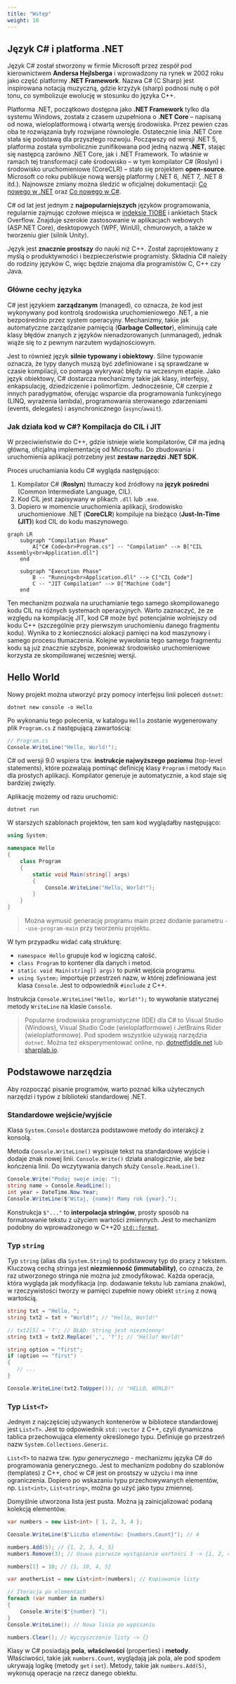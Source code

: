 ```yaml
---
title: "Wstęp"
weight: 10
---
```

## Język C# i platforma .NET

Język C# został stworzony w firmie Microsoft przez zespół pod kierownictwem **Andersa Hejlsberga** i wprowadzony na rynek w 2002 roku jako część platformy **.NET Framework**. Nazwa C# (C Sharp) jest inspirowana notacją muzyczną, gdzie krzyżyk (sharp) podnosi nutę o pół tonu, co symbolizuje ewolucję w stosunku do języka C++.

Platforma .NET, początkowo dostępna jako **.NET Framework** tylko dla systemu Windows, została z czasem uzupełniona o **.NET Core** – napisaną od nowa, wieloplatformową i otwartą wersję środowiska. Przez pewien czas oba te rozwiązania były rozwijane równolegle. Ostatecznie linia .NET Core stała się podstawą dla przyszłego rozwoju. Począwszy od wersji .NET 5, platforma została symbolicznie zunifikowana pod jedną nazwą **.NET**, stając się następcą zarówno .NET Core, jak i .NET Framework. To właśnie w ramach tej transformacji całe środowisko – w tym kompilator C# (Roslyn) i środowisko uruchomieniowe (CoreCLR) – stało się projektem **open-source**. Microsoft co roku publikuje nową wersję platformy (.NET 6, .NET 7, .NET 8 itd.). Najnowsze zmiany można śledzić w oficjalnej dokumentacji: [Co nowego w .NET](https://learn.microsoft.com/en-us/dotnet/core/whats-new/) oraz [Co nowego w C#](https://learn.microsoft.com/en-us/dotnet/csharp/whats-new/).

C# od lat jest jednym z **najpopularniejszych** języków programowania, regularnie zajmując czołowe miejsca w [indeksie TIOBE](https://www.tiobe.com/tiobe-index/csharp/) i ankietach Stack Overflow. Znajduje szerokie zastosowanie w aplikacjach webowych (ASP.NET Core), desktopowych (WPF, WinUI), chmurowych, a także w tworzeniu gier (silnik Unity).

Język jest **znacznie prostszy** do nauki niż C++. Został zaprojektowany z myślą o produktywności i bezpieczeństwie programisty. Składnia C# należy do rodziny języków C, więc będzie znajoma dla programistów C, C++ czy Java.

### Główne cechy języka

C# jest językiem **zarządzanym** (managed), co oznacza, że kod jest wykonywany pod kontrolą środowiska uruchomieniowego .NET, a nie bezpośrednio przez system operacyjny. Mechanizmy, takie jak automatyczne zarządzanie pamięcią (**Garbage Collector**), eliminują całe klasy błędów znanych z języków nienadzorowanych (unmanaged), jednak wiąże się to z pewnym narzutem wydajnościowym.

Jest to również język **silnie typowany i obiektowy**. Silne typowanie oznacza, że typy danych muszą być zdefiniowane i są sprawdzane w czasie kompilacji, co pomaga wykrywać błędy na wczesnym etapie. Jako język obiektowy, C# dostarcza mechanizmy takie jak klasy, interfejsy, enkapsulację, dziedziczenie i polimorfizm. Jednocześnie, C# czerpie z innych paradygmatów, oferując wsparcie dla programowania funkcyjnego (LINQ, wyrażenia lambda), programowania sterowanego zdarzeniami (events, delegates) i asynchronicznego (`async`/`await`).

### Jak działa kod w C#? Kompilacja do CIL i JIT

W przeciwieństwie do C++, gdzie istnieje wiele kompilatorów, C# ma jedną główną, oficjalną implementację od Microsoftu. Do zbudowania i uruchomienia aplikacji potrzebny jest **zestaw narzędzi .NET SDK**.

Proces uruchamiania kodu C# wygląda następująco:
1.  Kompilator C# (**Roslyn**) tłumaczy kod źródłowy na **język pośredni** (Common Intermediate Language, CIL).
2.  Kod CIL jest zapisywany w plikach `.dll` lub `.exe`.
3.  Dopiero w momencie uruchomienia aplikacji, środowisko uruchomieniowe .NET (**CoreCLR**) kompiluje na bieżąco (**Just-In-Time (JIT)**) kod CIL do kodu maszynowego.

```mermaid
graph LR
    subgraph "Compilation Phase"
        A["C# Code<br>Program.cs"] -- "Compilation" --> B["CIL Assembly<br>Application.dll"]
    end

    subgraph "Execution Phase"
        B -- "Running<br>Application.dll" --> C["CIL Code"]
        C -- "JIT Compilation" --> D["Machine Code"]
    end
```

Ten mechanizm pozwala na uruchamianie tego samego skompilowanego kodu CIL na różnych systemach operacyjnych. Warto zaznaczyć, że ze względu na kompilację JIT, kod C# może być potencjalnie wolniejszy od kodu C++ (szczególnie przy pierwszym uruchomieniu danego fragmentu kodu). Wynika to z konieczności alokacji pamięci na kod maszynowy i samego procesu tłumaczenia. Kolejne wywołania tego samego fragmentu kodu są już znacznie szybsze, ponieważ środowisko uruchomieniowe korzysta ze skompilowanej wcześniej wersji.

## Hello World

Nowy projekt można utworzyć przy pomocy interfejsu linii poleceń `dotnet`:

```shell
dotnet new console -o Hello
```

Po wykonaniu tego polecenia, w katalogu `Hello` zostanie wygenerowany plik `Program.cs` z następującą zawartością:

```csharp
// Program.cs
Console.WriteLine("Hello, World!");
```

C# od wersji 9.0 wspiera tzw. **instrukcje najwyższego poziomu** (top-level statements), które pozwalają pominąć definicję klasy `Program` i metody `Main` dla prostych aplikacji. Kompilator generuje je automatycznie, a kod staje się bardziej zwięzły.

Aplikację możemy od razu uruchomić:

```shell
dotnet run
```

W starszych szablonach projektów, ten sam kod wyglądałby następująco:

```csharp
using System;

namespace Hello
{
    class Program
    {
        static void Main(string[] args)
        {
            Console.WriteLine("Hello, World!");
        }
    }
}
```

> Można wymusić generację programu main przez dodanie parametru `--use-program-main` przy tworzeniu projektu.

W tym przypadku widać całą strukturę:
- `namespace Hello` grupuje kod w logiczną całość.
- `class Program` to kontener dla danych i metod.
- `static void Main(string[] args)` to punkt wejścia programu.
- `using System;` importuje przestrzeń nazw, w której zdefiniowana jest klasa `Console`. Jest to odpowiednik `#include` z C++.

Instrukcja `Console.WriteLine("Hello, World!");` to wywołanie statycznej metody `WriteLine` na klasie `Console`.

> Popularne środowiska programistyczne (IDE) dla C# to Visual Studio (Windows), Visual Studio Code (wieloplatformowe) i JetBrains Rider (wieloplatformowe). Pod spodem wszystkie używają narzędzia `dotnet`. Można też eksperymentować online, np. [dotnetfiddle.net](https://dotnetfiddle.net/) lub [sharplab.io](https://sharplab.io/).

## Podstawowe narzędzia

Aby rozpocząć pisanie programów, warto poznać kilka użytecznych narzędzi i typów z biblioteki standardowej .NET.

### Standardowe wejście/wyjście

Klasa `System.Console` dostarcza podstawowe metody do interakcji z konsolą.

Metoda `Console.WriteLine()` wypisuje tekst na standardowe wyjście i dodaje znak nowej linii. `Console.Write()` działa analogicznie, ale bez kończenia linii. Do wczytywania danych służy `Console.ReadLine()`.

```csharp
Console.Write("Podaj swoje imię: ");
string name = Console.ReadLine();
int year = DateTime.Now.Year;
Console.WriteLine($"Witaj, {name}! Mamy rok {year}.");
```

Konstrukcja `$"..."` to **interpolacja stringów**, prosty sposób na formatowanie tekstu z użyciem wartości zmiennych. Jest to mechanizm podobny do wprowadzonego w C++20 [`std::format`](https://en.cppreference.com/w/cpp/utility/format/format).

### Typ `string`

Typ `string` (alias dla `System.String`) to podstawowy typ do pracy z tekstem. Kluczową cechą stringa jest **niezmienność (immutability)**, co oznacza, że raz utworzonego stringa nie można już zmodyfikować. Każda operacja, która wygląda jak modyfikacja (np. dodawanie tekstu lub zamiana znaków), w rzeczywistości tworzy w pamięci zupełnie nowy obiekt `string` z nową wartością.

```csharp
string txt = "Hello, ";
string txt2 = txt + "World!"; // "Hello, World!"

// txt2[5] = '?'; // BŁĄD: String jest niezmienny!
string txt3 = txt2.Replace(',', '?'); // "Hello? World!"

string option = "first";
if (option == "first")
{
   // ...
}

Console.WriteLine(txt2.ToUpper()); // "HELLO, WORLD!"
```

### Typ `List<T>`

Jednym z najczęściej używanych kontenerów w bibliotece standardowej jest `List<T>`. Jest to odpowiednik `std::vector` z C++, czyli dynamiczna tablica przechowująca elementy określonego typu. Definiuje go przestrzeń nazw `System.Collections.Generic`.

`List<T>` to nazwa tzw. _typu generycznego_ - mechanizmu języka C# do programowania generycznego. Jest to mechanizm podobny do szablonów (templates) z C++, choć w C# jest on prostszy w użyciu i ma inne ograniczenia. Dopiero po wskazaniu typu przechowywanych elementów, np. `List<int>`, `List<string>`, można go użyć jako typu zmiennej.

Domyślnie utworzona lista jest pusta. Można ją zainicjalizować podaną kolekcją elementów.

```csharp
var numbers = new List<int> { 1, 2, 3, 4 };

Console.WriteLine($"Liczba elementów: {numbers.Count}"); // 4

numbers.Add(5); // {1, 2, 3, 4, 5}
numbers.Remove(3); // Usuwa pierwsze wystąpienie wartości 3 -> {1, 2, 4, 5}

numbers[1] = 10; // {1, 10, 4, 5}

var anotherList = new List<int>(numbers); // Kopiowanie listy

// Iteracja po elementach
foreach (var number in numbers)
{
    Console.Write($"{number} ");
}
Console.WriteLine(); // Nowa linia po wypisaniu

numbers.Clear(); // Wyczyszczenie listy -> {}
```

Klasy w C# posiadają **pola**, **właściwości** (properties) i **metody**. Właściwości, takie jak `numbers.Count`, wyglądają jak pola, ale pod spodem ukrywają logikę (metody `get` i `set`). Metody, takie jak `numbers.Add(5)`, wykonują operacje na rzecz danego obiektu.
